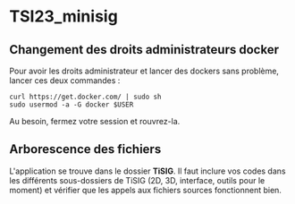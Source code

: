 # TSI23_minisig

## Changement des droits administrateurs docker

Pour avoir les droits administrateur et lancer des dockers sans problème, lancer ces deux commandes :

```
curl https://get.docker.com/ | sudo sh
sudo usermod -a -G docker $USER
```

Au besoin, fermez votre session et rouvrez-la.

## Arborescence des fichiers

L'application se trouve dans le dossier **TiSIG**.
Il faut inclure vos codes dans les différents sous-dossiers de TiSIG (2D, 3D, interface, outils pour le moment) et vérifier que les appels aux fichiers sources fonctionnent bien.
